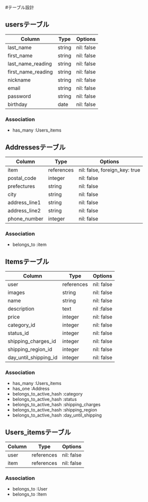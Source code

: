 #テーブル設計

## usersテーブル
|Column|Type|Options|
|---|---|---|
|last_name|string|nil: false|
|first_name|string|nil: false|
|last_name_reading|string|nil: false|
|first_name_reading|string|nil: false|
|nickname|string|nil: false|
|email|string|nil: false|
|password|string|nil: false|
|birthday|date|nil: false|
### Association
- has_many :Users_items

## Addressesテーブル
|Column|Type|Options|
|---|---|---|
|item|references|nil: false, foreign_key: true|
|postal_code|integer|nil: false|
|prefectures|string|nil: false|
|city|string|nil: false|
|address_line1|string|nil: false|
|address_line2|string|nil: false|
|phone_number|integer|nil: false|
### Association
- belongs_to :item

## Itemsテーブル
|Column|Type|Options|
|---|---|---|
|user|references|nil: false|
|images|string|nil: false|
|name|string|nil: false|
|description|text|nil :false|
|price|integer|nil: false|
|category_id|integer|nil: false|
|status_id|integer|nil: false|
|shipping_charges_id|integer|nil: false|
|shipping_region_id|integer|nil: false|
|day_until_shipping_id|integer|nil: false|
### Association
- has_many :Users_items
- has_one :Address
- belongs_to_active_hash :category
- belongs_to_active_hash :status
- belongs_to_active_hash :shipping_charges
- belongs_to_active_hash :shipping_region
- belongs_to_active_hash :day_until_shipping

## Users_itemsテーブル
|Column|Type|Options|
|---|---|---|
|user|references|nil: false|
|item|references|nil: false|
### Association
- belongs_to :User
- belongs_to :Item